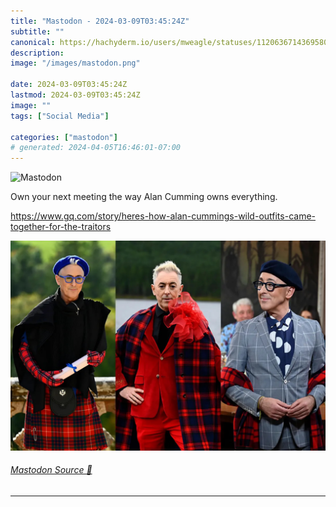 ```yaml
---
title: "Mastodon - 2024-03-09T03:45:24Z"
subtitle: ""
canonical: https://hachyderm.io/users/mweagle/statuses/112063671436958021
description:
image: "/images/mastodon.png"

date: 2024-03-09T03:45:24Z
lastmod: 2024-03-09T03:45:24Z
image: ""
tags: ["Social Media"]

categories: ["mastodon"]
# generated: 2024-04-05T16:46:01-07:00
---
```

![Mastodon](/images/mastodon.png)

<p>Own your next meeting the way Alan Cumming owns everything.</p><p><a href="https://www.gq.com/story/heres-how-alan-cummings-wild-outfits-came-together-for-the-traitors" target="_blank" rel="nofollow noopener noreferrer" translate="no"><span class="invisible">https://www.</span><span class="ellipsis">gq.com/story/heres-how-alan-cu</span><span class="invisible">mmings-wild-outfits-came-together-for-the-traitors</span></a></p>

![](bec0bea10257afa5.jpeg)

###### [Mastodon Source 🐘](https://hachyderm.io/@mweagle/112063671436958021)

___
